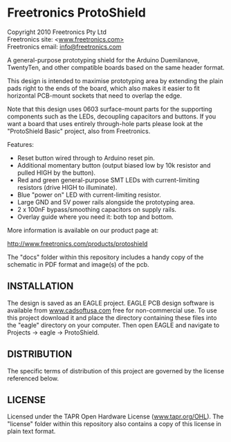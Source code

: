 Freetronics ProtoShield
=============================
Copyright 2010 Freetronics Pty Ltd  
Freetronics site:  <www.freetronics.com>  
Freetronics email: <info@freetronics.com>  

A general-purpose prototyping shield for the Arduino Duemilanove,
TwentyTen, and other compatible boards based on the same header format.

This design is intended to maximise prototyping area by extending the
plain pads right to the ends of the board, which also makes it easier
to fit horizontal PCB-mount sockets that need to overlap the edge.

Note that this design uses 0603 surface-mount parts for the supporting
components such as the LEDs, decoupling capacitors and buttons. If you
want a board that uses entirely through-hole parts please look at the
"ProtoShield Basic" project, also from Freetronics.

Features:

 * Reset button wired through to Arduino reset pin.
 * Additional momentary button (output biased low by 10k resistor and
   pulled HIGH by the button).
 * Red and green general-purpose SMT LEDs with current-limiting
   resistors (drive HIGH to illuminate).
 * Blue "power on" LED with current-limiting resistor.
 * Large GND and 5V power rails alongside the prototyping area.
 * 2 x 100nF bypass/smoothing capacitors on supply rails.
 * Overlay guide where you need it: both top and bottom.

More information is available on our product page at:

  http://www.freetronics.com/products/protoshield

The "docs" folder within this repository includes a handy copy of the
schematic in PDF format and image(s) of the pcb.


INSTALLATION
------------
The design is saved as an EAGLE project. EAGLE PCB design software is
available from www.cadsoftusa.com free for non-commercial use. To use
this project download it and place the directory containing these files
into the "eagle" directory on your computer. Then open EAGLE and
navigate to Projects -> eagle -> ProtoShield.


DISTRIBUTION
------------
The specific terms of distribution of this project are governed by the
license referenced below.


LICENSE
-------
Licensed under the TAPR Open Hardware License (www.tapr.org/OHL).
The "license" folder within this repository also contains a copy of
this license in plain text format.
